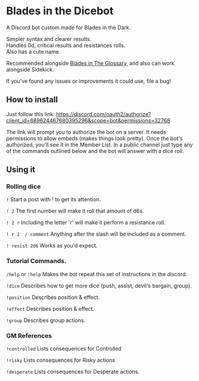 # Blades in the Dicebot
A Discord bot custom made for Blades in the Dark.

Simpler syntax and clearer results.  
Handles 0d, critical results and resistances rolls.  
Also has a cute name.

Recommended alongside [Blades in The Glossary](https://github.com/jordanclarkedev/Blades-in-the-Glossary/blob/master/README.md), and also can work alongside Sidekick.

If you've found any issues or improvements it could use, file a bug!

## How to install

Just follow this link:
https://discord.com/oauth2/authorize?client_id=689624467680395296&scope=bot&permissions=32768

The link will prompt you to authorize the bot on a server. It needs permissions to allow embeds (makes things look pretty).  Once the bot's authorized, you'll see it in the Member List. In a public channel just type any of the commands outlined below and the bot will answer with a dice roll.

## Using it

### Rolling dice

`!`  Start a post with ! to get its attention.

`! 2` The first number will make it roll that amount of d6s.

`! 2 r` Including the letter 'r' will make it perform a resistance roll.

`! r 2  / comment` Anything after the slash will be included as a comment.

`! resist 2d6` Works as you'd expect.

### Tutorial Commands.

`/help` or `!help` Makes the bot repeat this set of instructions in the discord. 

`!dice` Describes how to get more dice (push, assist, devil's bargain, group).

`!position` Describes position & effect.

`!effect` Describes position & effect.

`!group` Describes group actions.

### GM References

`!controlled` Lists consequences for Controlled

`!risky` Lists consequences for Risky actions 

`!desperate` Lists consequences for Desperate actions. 
